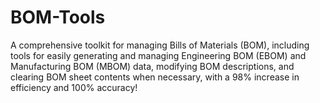 # BOM-Tools
A comprehensive toolkit for managing Bills of Materials (BOM), including tools for easily generating and managing Engineering BOM (EBOM) and Manufacturing BOM (MBOM) data, modifying BOM descriptions, and clearing BOM sheet contents when necessary, with a 98% increase in efficiency and 100% accuracy!
